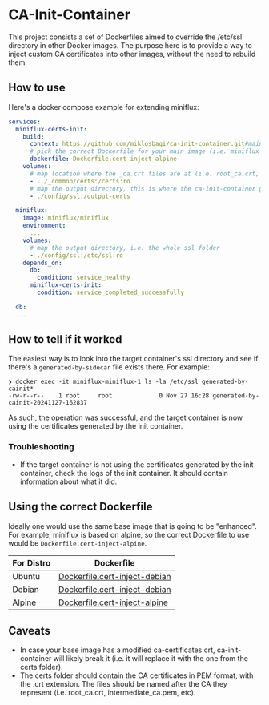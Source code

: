 # CA-Init-Container
This project consists a set of Dockerfiles aimed to override the /etc/ssl directory in other Docker images.
The purpose here is to provide a way to inject custom CA certificates into other images, without the need to rebuild them.

## How to use
Here's a docker compose example for extending miniflux:

```yaml
services:
  miniflux-certs-init:
    build:
      context: https://github.com/miklosbagi/ca-init-container.git#main
      # pick the correct Dockerfile for your main image (i.e. miniflux runs in alpine, so we use the alpine Dockerfile)
      dockerfile: Dockerfile.cert-inject-alpine
    volumes:
      # map location where the _ca.crt files are at (i.e. root_ca.crt, intermediate_ca.pem, etc)
      - ../_common/certs:/certs:ro
      # map the output directory, this is where the ca-init-container generates all the ssl certs, and makes your target container simply suck it up as-is.
      - ./config/ssl:/output-certs

  miniflux:
    image: miniflux/miniflux
    environment:
      ...
    volumes:
      # map the output directory, i.e. the whole ssl folder
      - ./config/ssl:/etc/ssl:ro
    depends_on:
      db:
        condition: service_healthy
      miniflux-certs-init:
        condition: service_completed_successfully

  db:
  ...
```

## How to tell if it worked
The easiest way is to look into the target container's ssl directory and see if there's a `generated-by-sidecar` file exists there. For example:
```
❯ docker exec -it miniflux-miniflux-1 ls -la /etc/ssl generated-by-cainit*
-rw-r--r--    1 root     root             0 Nov 27 16:28 generated-by-cainit-20241127-162837
```

As such, the operation was successful, and the target container is now using the certificates generated by the init container.

### Troubleshooting
- If the target container is not using the certificates generated by the init container, check the logs of the init container. It should contain information about what it did.

## Using the correct Dockerfile
Ideally one would use the same base image that is going to be "enhanced". For example, miniflux is based on alpine, so the correct Dockerfile to use would be `Dockerfile.cert-inject-alpine`.

| For Distro | Dockerfile |
-------------|------------|
| Ubuntu | [Dockerfile.cert-inject-debian](./Dockerfile.cert-inject-debian) |
| Debian | [Dockerfile.cert-inject-debian](./Dockerfile.cert-inject-debian) |
| Alpine | [Dockerfile.cert-inject-alpine](./Dockerfile.cert-inject-alpine) |

## Caveats
- In case your base image has a modified ca-certificates.crt, ca-init-container will likely break it (i.e. it will replace it with the one from the certs folder).
- The certs folder should contain the CA certificates in PEM format, with the .crt extension. The files should be named after the CA they represent (i.e. root_ca.crt, intermediate_ca.pem, etc).
